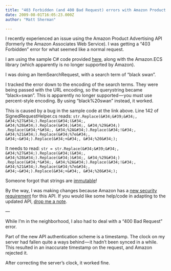 ```yaml
---
title: "403 Forbidden (and 400 Bad Request) errors with Amazon Product Advertising API"
date: 2009-08-01T16:05:23.000Z
author: "Matt Sherman"

---
```


I recently experienced an issue using the Amazon Product Advertising API (formerly the Amazon Associates Web Service). I was getting a “403 Forbidden” error for what seemed like a normal request.

I am using the sample C# code provided [here](http://developer.amazonwebservices.com/connect/entry.jspa?externalID=2480&amp;categoryID=14), along with the Amazon.ECS library (which apparently is no longer supported by Amazon).

I was doing an ItemSearchRequest, with a search term of “black swan”.

I tracked the error down to the encoding of the search terms. They were being passed with the URL encoding, so the querystring became “black+swan”. This is apparently no longer supported — you must use percent-style encoding. By using “black%20swan” instead, it worked.

This is caused by a bug in the sample code at the link above. Line 142 of SignedRequestHelper.cs reads:
`str.Replace(&#34;&#39;&#34;, &#34;%27&#34;).Replace(&#34;(&#34;, &#34;%28&#34;).Replace(&#34;)&#34;, &#34;%29&#34;)  
   .Replace(&#34;*&#34;, &#34;%2A&#34;).Replace(&#34;!&#34;, &#34;%21&#34;).Replace(&#34;%7e&#34;, &#34;~&#34;).Replace(&#34;+&#34;, &#34;%20&#34;);`

It needs to read:
`str = str.Replace(&#34;&#39;&#34;, &#34;%27&#34;).Replace(&#34;(&#34;, &#34;%28&#34;).Replace(&#34;)&#34;, &#34;%29&#34;)  
         .Replace(&#34;*&#34;, &#34;%2A&#34;).Replace(&#34;!&#34;, &#34;%21&#34;).Replace(&#34;%7e&#34;, &#34;~&#34;).Replace(&#34;+&#34;, &#34;%20&#34;);`

Someone forgot that strings are [immutable](http://codebetter.com/blogs/patricksmacchia/archive/2008/01/13/immutable-types-understand-them-and-use-them.aspx)!

By the way, I was making changes because Amazon has a [new security requirement](http://developer.amazonwebservices.com/connect/ann.jspa?annID=444) for this API. If you would like some help/code in adapting to the updated API, [drop me a note](/blog/Contact.aspx).

—

While I’m in the neighborhood, I also had to deal with a “400 Bad Request” error.

Part of the new API authentication scheme is a timestamp. The clock on my server had fallen quite a ways behind — it hadn’t been synced in a while. This resulted in an inaccurate timestamp on the request, and Amazon rejected it.

After correcting the server’s clock, it worked fine.
